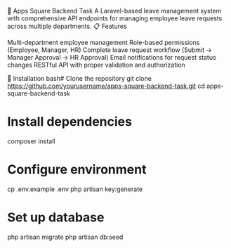 🚀 Apps Square Backend Task
A Laravel-based leave management system with comprehensive API endpoints for managing employee leave requests across multiple departments.
📋 Features

Multi-department employee management
Role-based permissions (Employee, Manager, HR)
Complete leave request workflow (Submit → Manager Approval → HR Approval)
Email notifications for request status changes
RESTful API with proper validation and authorization

🔧 Installation
bash# Clone the repository
git clone https://github.com/yourusername/apps-square-backend-task.git
cd apps-square-backend-task

# Install dependencies
composer install

# Configure environment
cp .env.example .env
php artisan key:generate

# Set up database
php artisan migrate
php artisan db:seed

